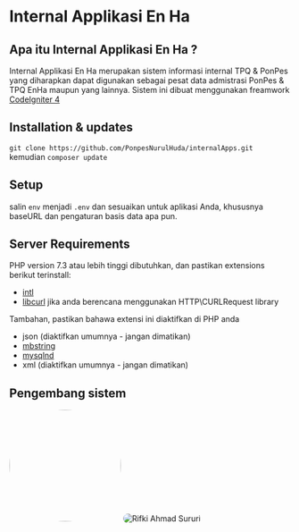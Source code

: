# Internal Applikasi En Ha

## Apa itu Internal Applikasi En Ha ?

Internal Applikasi En Ha merupakan sistem informasi internal TPQ & PonPes yang diharapkan dapat digunakan sebagai pesat data admistrasi PonPes & TPQ EnHa maupun yang lainnya. Sistem ini dibuat menggunakan freamwork  [CodeIgniter 4](http://codeigniter.com)

## Installation & updates

`git clone https://github.com/PonpesNurulHuda/internalApps.git` kemudian `composer update` 

## Setup

salin `env` menjadi `.env` dan sesuaikan untuk aplikasi Anda, khususnya baseURL dan pengaturan basis data apa pun.

## Server Requirements

PHP version 7.3 atau lebih tinggi dibutuhkan, dan pastikan extensions berikut terinstall:

- [intl](http://php.net/manual/en/intl.requirements.php)
- [libcurl](http://php.net/manual/en/curl.requirements.php) jika anda berencana menggunakan HTTP\CURLRequest library

Tambahan, pastikan bahawa extensi ini diaktifkan di PHP anda

- json (diaktifkan umumnya - jangan dimatikan)
- [mbstring](http://php.net/manual/en/mbstring.installation.php)
- [mysqlnd](http://php.net/manual/en/mysqlnd.install.php)
- xml (diaktifkan umumnya - jangan dimatikan)

## Pengembang sistem
 <a href="url"><img src="https://avatars.githubusercontent.com/u/57984062?s=96&v=4" height="auto" width="200" style="border-radius:50%"></a>
<img
  src="https://avatars.githubusercontent.com/u/57984062?s=96&v=4"
  alt="Rifki Ahmad Sururi"
  title="Rifki Ahmad Sururi"
  style="display: inline-block; margin: 0 auto; max-width: 300px; border-radius: 200px; -webkit-border-radius: 200px; -moz-border-radius: 200px;">

